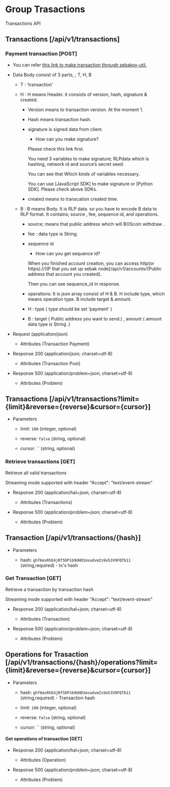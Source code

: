# Group Trasactions
Transactions API


## Transactions [/api/v1/transactions]


### Payment transaction  [POST]

+ You can refer [this link to make transaction through sebakpy-util.](https://bosnet.github.io/how-to-make-transaction-post/)
+ Data Body consist of 3 parts, ; T, H, B
    + T : ‘transaction’

    + H : H means Header. it consists of version, hash, signature & created.

        + Version means to transaction version. At the moment 1.
        + Hash means transaction hash.
        + signature is signed data from client.
            + How can you make signature? 
            
            Please check this link first. 
            
            You need 3 variables to make signature; RLPdata which is hashing, network id and source’s secret seed. 
            
            You can see that Which kinds of variables necessary. 
            
            You can use [JavaScript SDK] to make signature or [Python SDK]. Please check above SDKs.

        + created means to transcation created time.
    + B : B means Body.  It is RLP data.  so you have to encode B data to RLP format.   It contains; source , fee, sequence id, and operations.

        + source; means that public address which will BOScoin withdraw .
        + fee : data type is String.
        + sequence id
            + How can you get sequence id? 
            
            When you finished account creation, you can access http(or https)://{IP that you set up sebak node}/api/v1/accounts/{Public address that account you created}. 
            
            Then you can see sequence_id in response.
        + operations: It is json array consist of H & B. H include type, which means operation type. B include target & amount.
        + H : type ( type should be set ‘payment’ )
        + B : target ( Public address you want to send.) , amount ( amount data type is String .)
 
+ Request (application/json)
    
    + Attributes (Transaction Payment)

+ Response 200 (application/json; charset=utf-8)
    
    + Attributes (Transaction Post)

+ Response 500 (application/problem+json; charset=utf-8)

    + Attributes (Problem)

## Transactions [/api/v1/transactions?limit={limit}&reverse={reverse}&cursor={cursor}]
+ Parameters
    
    + limit: `100` (integer, optional)
    
    + reverse: `false` (string, optional)
    
    + cursor: `` (string, optional)

### Retrieve transactions [GET]
<p> Retrieve all valid transactions </p>

<p> Streaming mode supported with header "Accept": "text/event-stream" </p>

+ Response 200 (application/hal+json; charset=utf-8)

    + Attributes (Transactions)

+ Response 500 (application/problem+json; charset=utf-8)

    + Attributes (Problem)

## Transaction [/api/v1/transactions/{hash}]

+ Parameters
    
    + hash: `ghf6msRhE4jRf5DPib9UHD1msadvmZs9o53V9FQTb11` (string,required) - tx's hash
    
### Get Transaction [GET]
<p> Retrieve a transaction by transaction hash </p>

<p> Streaming mode supported with header "Accept": "text/event-stream" </p>

+ Response 200 (application/hal+json; charset=utf-8)

    + Attributes (Transaction)

+ Response 500 (application/problem+json; charset=utf-8)

    + Attributes (Problem)

## Operations for Trasaction [/api/v1/transactions/{hash}/operations?limit={limit}&reverse={reverse}&cursor={cursor}]

+ Parameters
    
    + hash: `ghf6msRhE4jRf5DPib9UHD1msadvmZs9o53V9FQTb11` (string,required) - Transaction hash
    
    + limit: `100` (integer, optional)
        
    + reverse: `false` (string, optional)
        
    + cursor: `` (string, optional)

#### Get operations of transaction [GET]

+ Response 200 (application/hal+json; charset=utf-8)
    
    + Attributes (Operation)

+ Response 500 (application/problem+json; charset=utf-8)

    + Attributes (Problem)
